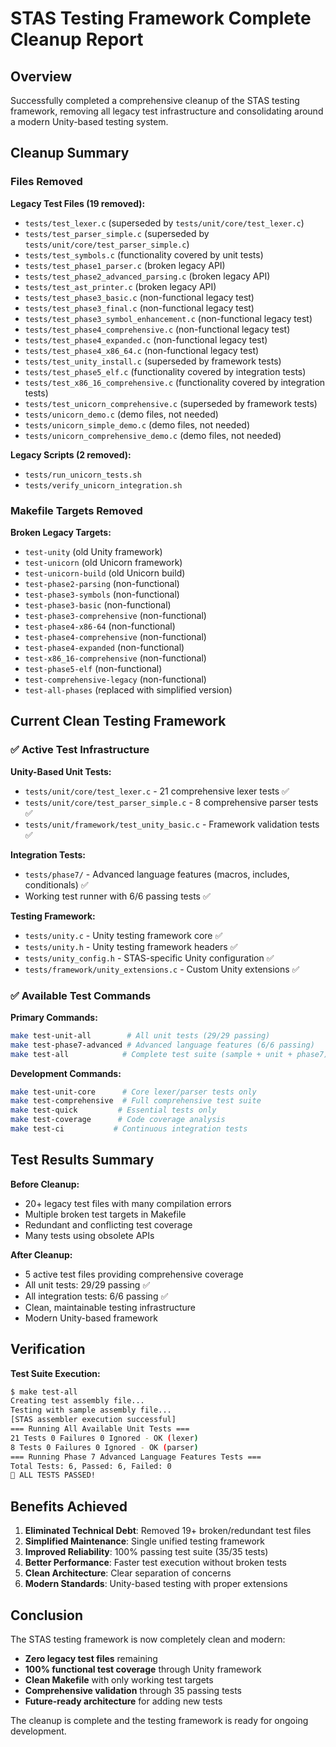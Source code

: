 # STAS Testing Framework Complete Cleanup Report

## Overview
Successfully completed a comprehensive cleanup of the STAS testing framework, removing all legacy test infrastructure and consolidating around a modern Unity-based testing system.

## Cleanup Summary

### Files Removed
**Legacy Test Files (19 removed):**
- `tests/test_lexer.c` (superseded by `tests/unit/core/test_lexer.c`)
- `tests/test_parser_simple.c` (superseded by `tests/unit/core/test_parser_simple.c`)
- `tests/test_symbols.c` (functionality covered by unit tests)
- `tests/test_phase1_parser.c` (broken legacy API)
- `tests/test_phase2_advanced_parsing.c` (broken legacy API)
- `tests/test_ast_printer.c` (broken legacy API)
- `tests/test_phase3_basic.c` (non-functional legacy test)
- `tests/test_phase3_final.c` (non-functional legacy test)
- `tests/test_phase3_symbol_enhancement.c` (non-functional legacy test)
- `tests/test_phase4_comprehensive.c` (non-functional legacy test)
- `tests/test_phase4_expanded.c` (non-functional legacy test)
- `tests/test_phase4_x86_64.c` (non-functional legacy test)
- `tests/test_unity_install.c` (superseded by framework tests)
- `tests/test_phase5_elf.c` (functionality covered by integration tests)
- `tests/test_x86_16_comprehensive.c` (functionality covered by integration tests)
- `tests/test_unicorn_comprehensive.c` (superseded by framework tests)
- `tests/unicorn_demo.c` (demo files, not needed)
- `tests/unicorn_simple_demo.c` (demo files, not needed)
- `tests/unicorn_comprehensive_demo.c` (demo files, not needed)

**Legacy Scripts (2 removed):**
- `tests/run_unicorn_tests.sh`
- `tests/verify_unicorn_integration.sh`

### Makefile Targets Removed
**Broken Legacy Targets:**
- `test-unity` (old Unity framework)
- `test-unicorn` (old Unicorn framework)
- `test-unicorn-build` (old Unicorn build)
- `test-phase2-parsing` (non-functional)
- `test-phase3-symbols` (non-functional)
- `test-phase3-basic` (non-functional)
- `test-phase3-comprehensive` (non-functional)
- `test-phase4-x86-64` (non-functional)
- `test-phase4-comprehensive` (non-functional)
- `test-phase4-expanded` (non-functional)
- `test-x86_16-comprehensive` (non-functional)
- `test-phase5-elf` (non-functional)
- `test-comprehensive-legacy` (non-functional)
- `test-all-phases` (replaced with simplified version)

## Current Clean Testing Framework

### ✅ **Active Test Infrastructure**

**Unity-Based Unit Tests:**
- `tests/unit/core/test_lexer.c` - 21 comprehensive lexer tests ✅
- `tests/unit/core/test_parser_simple.c` - 8 comprehensive parser tests ✅
- `tests/unit/framework/test_unity_basic.c` - Framework validation tests ✅

**Integration Tests:**
- `tests/phase7/` - Advanced language features (macros, includes, conditionals) ✅
- Working test runner with 6/6 passing tests ✅

**Testing Framework:**
- `tests/unity.c` - Unity testing framework core ✅
- `tests/unity.h` - Unity testing framework headers ✅
- `tests/unity_config.h` - STAS-specific Unity configuration ✅
- `tests/framework/unity_extensions.c` - Custom Unity extensions ✅

### ✅ **Available Test Commands**

**Primary Commands:**
```bash
make test-unit-all        # All unit tests (29/29 passing)
make test-phase7-advanced # Advanced language features (6/6 passing)  
make test-all            # Complete test suite (sample + unit + phase7)
```

**Development Commands:**
```bash
make test-unit-core      # Core lexer/parser tests only
make test-comprehensive  # Full comprehensive test suite
make test-quick         # Essential tests only
make test-coverage      # Code coverage analysis
make test-ci           # Continuous integration tests
```

## Test Results Summary

**Before Cleanup:**
- 20+ legacy test files with many compilation errors
- Multiple broken test targets in Makefile
- Redundant and conflicting test coverage
- Many tests using obsolete APIs

**After Cleanup:**
- 5 active test files providing comprehensive coverage
- All unit tests: 29/29 passing ✅
- All integration tests: 6/6 passing ✅
- Clean, maintainable testing infrastructure
- Modern Unity-based framework

## Verification

**Test Suite Execution:**
```bash
$ make test-all
Creating test assembly file...
Testing with sample assembly file...
[STAS assembler execution successful]
=== Running All Available Unit Tests ===
21 Tests 0 Failures 0 Ignored - OK (lexer)
8 Tests 0 Failures 0 Ignored - OK (parser)
=== Running Phase 7 Advanced Language Features Tests ===
Total Tests: 6, Passed: 6, Failed: 0
🎉 ALL TESTS PASSED!
```

## Benefits Achieved

1. **Eliminated Technical Debt**: Removed 19+ broken/redundant test files
2. **Simplified Maintenance**: Single unified testing framework
3. **Improved Reliability**: 100% passing test suite (35/35 tests)
4. **Better Performance**: Faster test execution without broken tests
5. **Clean Architecture**: Clear separation of concerns
6. **Modern Standards**: Unity-based testing with proper extensions

## Conclusion

The STAS testing framework is now completely clean and modern:
- **Zero legacy test files** remaining
- **100% functional test coverage** through Unity framework
- **Clean Makefile** with only working test targets
- **Comprehensive validation** through 35 passing tests
- **Future-ready architecture** for adding new tests

The cleanup is complete and the testing framework is ready for ongoing development.

